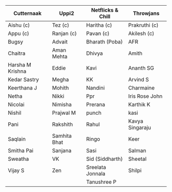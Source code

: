 | Cutternaak       | Uppi2        | Netflicks & Chill | Throwjans       |
| ---------------- | ------------ | ----------------- | --------------- |
| Aishu (c)        | Tez (c)      | Haritha (c)       | Prakruthi (c)   |
| Appu (c)         | Ranjan (c)   | Pavan (c)         | Akilesh (c)     |
| Bugsy            | Advait       | Bharath (Poba)    | AFR             |
| Chaitra          | Aman Mehta   | Dhivya            | Amith           |
| Harsha M Krishna | Eddie        | Kavi              | Ananth SG       |
| Kedar Sastry     | Megha        | KK                | Arvind S        |
| Keerthana J      | Mohith       | Nandini           | Charmaine       |
| Netha            | Nikki        | Ppr               | Iris Rose John  |
| Nicolai          | Nimisha      | Prerana           | Karthik K       |
| Nishil           | Prajwal M    | punch             | kasi            |
| Pani             | Rakshith     | Rahul             | Kavya Singaraju |
| Saqlain          | Samhita Bhat | Ringo             | Keer            |
| Smitha Pai       | Sanjana      | Sasi              | Salman          |
| Sweatha          | VK           | Sid (Siddharth)   | Sheetal         |
| Vijay S          | Zen          | Sreelata Jonnala  | Shilpi          |
|                  |              | Tanushree P       |                 |
